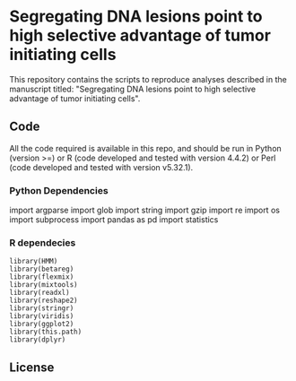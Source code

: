 # Segregating DNA lesions point to high selective advantage of tumor initiating cells
This repository contains the scripts to reproduce analyses described in the manuscript titled: "Segregating DNA lesions point to high selective advantage of tumor initiating cells".
## Code
All the code required is available in this repo, and should be run in Python (version >=) or R (code developed and tested with version 4.4.2) or Perl (code developed and tested with version v5.32.1). 
### Python Dependencies
import argparse
import glob
import string
import gzip
import re
import os
import subprocess
import pandas as pd
import statistics

### R dependecies
```
library(HMM)
library(betareg)
library(flexmix)
library(mixtools)
library(readxl)
library(reshape2)
library(stringr)
library(viridis)
library(ggplot2)
library(this.path)
library(dplyr)
```
## License
